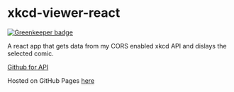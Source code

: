 # xkcd-viewer-react

[![Greenkeeper badge](https://badges.greenkeeper.io/shultztom/xkcd-viewer-react.svg)](https://greenkeeper.io/)

A react app that gets data from my CORS enabled xkcd API and dislays the selected comic.

[Github for API](https://github.com/shultztom/xkcd-cors-api)

Hosted on GitHub Pages [here](https://shultztom.github.io/xkcd-viewer-react/)
